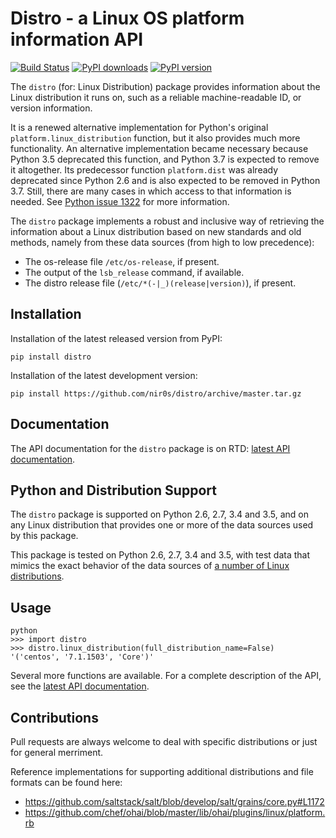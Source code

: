 Distro - a Linux OS platform information API
========================================================

[![Build Status](https://travis-ci.org/nir0s/distro.svg?branch=master)](https://travis-ci.org/nir0s/distro)
[![PyPI downloads](http://img.shields.io/pypi/dm/distro.svg)](https://pypi.python.org/pypi/distro)
[![PyPI version](http://img.shields.io/pypi/v/distro.svg)](https://pypi.python.org/pypi/distro)


The `distro` (for: Linux Distribution) package provides information about the
Linux distribution it runs on, such as a reliable machine-readable ID, or
version information.

It is a renewed alternative implementation for Python's
original `platform.linux_distribution` function, but it also provides much more
functionality.
An alternative implementation became necessary because Python 3.5 deprecated
this function, and Python 3.7 is expected to remove it altogether.
Its predecessor function `platform.dist` was already deprecated since
Python 2.6 and is also expected to be removed in Python 3.7.
Still, there are many cases in which access to that information is needed.
See [Python issue 1322](https://bugs.python.org/issue1322) for more
information.

The `distro` package implements a robust and inclusive way of retrieving the
information about a Linux distribution based on new standards and old methods,
namely from these data sources (from high to low precedence):

* The os-release file `/etc/os-release`, if present.
* The output of the `lsb_release` command, if available.
* The distro release file (`/etc/*(-|_)(release|version)`), if present.


## Installation

Installation of the latest released version from PyPI:

```shell
pip install distro
```

Installation of the latest development version:

```shell
pip install https://github.com/nir0s/distro/archive/master.tar.gz
```

## Documentation

The API documentation for the `distro` package is on RTD:
[latest API documentation](http://distro.readthedocs.org/en/latest/).

## Python and Distribution Support

The `distro` package is supported on Python 2.6, 2.7, 3.4 and 3.5, and on
any Linux distribution that provides one or more of the data sources
used by this package.

This package is tested on Python 2.6, 2.7, 3.4 and 3.5, with test
data that mimics the exact behavior of the data sources of
[a number of Linux distributions](https://github.com/nir0s/distro/tree/master/tests/resources/distros).

## Usage

```
python
>>> import distro
>>> distro.linux_distribution(full_distribution_name=False)
'('centos', '7.1.1503', 'Core')'
```

Several more functions are available. For a complete description of the
API, see the [latest API documentation](http://distro.readthedocs.org/en/latest/).

## Contributions

Pull requests are always welcome to deal with specific distributions or just
for general merriment.

Reference implementations for supporting additional distributions and file
formats can be found here:

* https://github.com/saltstack/salt/blob/develop/salt/grains/core.py#L1172
* https://github.com/chef/ohai/blob/master/lib/ohai/plugins/linux/platform.rb
